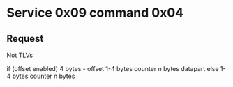 # Service 0x09 command 0x04

## Request

Not TLVs 

if (offset enabled)
    4 bytes - offset
    1-4 bytes counter
    n bytes datapart
else
    1-4 bytes counter
    n bytes
